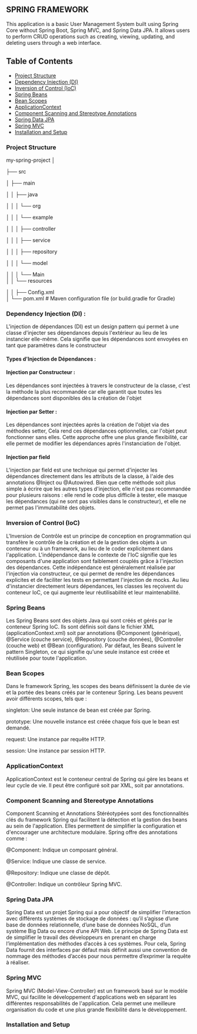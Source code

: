 ## SPRING FRAMEWORK

This application is a basic User Management System 
built using Spring Core without Spring Boot, 
Spring MVC, and Spring Data JPA. It allows users to perform CRUD operations 
such as creating, viewing, updating, and deleting users through a web interface.

## Table of Contents
- [Project Structure](#project-structure)
- [Dependency Injection (DI)](#dependency-injection-di)
- [Inversion of Control (IoC)](#inversion-of-control-ioc)
- [Spring Beans](#spring-beans)
- [Bean Scopes](#bean-scopes)
- [ApplicationContext](#applicationcontext)
- [Component Scanning and Stereotype Annotations](#component-scanning-and-stereotype-annotations)
- [Spring Data JPA](#spring-data-jpa)
- [Spring MVC](#spring-mvc)
- [Installation and Setup](#installation-and-setup)

### Project Structure
my-spring-project
│

├── src

│   ├── main

│   │   ├── java

│   │   │   └── org

│   │   │       └── example

│   │   │           ├── controller    

│   │   │           ├── service       

│   │   │           ├── repository     

│   │   │           └── model        

│   │   │           └── Main                
│   │   └── resources

│   │       ├── Config.xml               
│
└── pom.xml                                   # Maven configuration file (or build.gradle for Gradle)

### Dependency Injection (DI) :
L'injection de dépendances (DI) est un design pattern qui permet à une classe d'injecter ses dépendances depuis l'extérieur au lieu de les instancier elle-même. Cela signifie que les dépendances sont envoyées en tant que paramètres dans le constructeur
#### Types d'Injection de Dépendances :
  #### Injection par Constructeur :
  Les dépendances sont injectées à travers le constructeur de la classe, c'est la méthode la plus recommandée car elle garantit que toutes les dépendances sont disponibles  dès la création de l'objet
  #### Injection par Setter :
  Les dépendances sont injectées après la création de l'objet via des méthodes setter, Cela rend ces dépendances optionnelles, car l'objet peut fonctionner sans elles.      Cette approche offre une plus grande flexibilité, car elle permet de modifier les dépendances après l'instanciation de l'objet.
  #### Injection par field
  L'injection par field est une technique qui permet d'injecter les dépendances directement dans les attributs de la classe, à l'aide des annotations @Inject ou        @Autowired. Bien que cette méthode soit plus simple à écrire que les autres types d'injection, elle n'est pas recommandée pour plusieurs raisons : elle rend le code plus     difficile à tester, elle masque les dépendances (qui ne sont pas visibles dans le constructeur), et elle ne permet pas l'immutabilité des objets.
  
### Inversion of Control (IoC)
L'Inversion de Contrôle est un principe de conception en programmation qui transfère le contrôle de la création et de la gestion des objets à un conteneur ou à un framework, au lieu de le coder explicitement dans l'application.
L'indépendance dans le contexte de l'IoC signifie que les composants d'une application sont faiblement couplés grâce à l'injection des dépendances. Cette indépendance est généralement réalisée par l'injection via constructeur, ce qui permet de rendre les dépendances explicites et de faciliter les tests en permettant l'injection de mocks. Au lieu d'instancier directement leurs dépendances, les classes les reçoivent du conteneur IoC, ce qui augmente leur réutilisabilité et leur maintenabilité.

### Spring Beans
Les Spring Beans sont des objets Java qui sont créés et gérés par le conteneur Spring IoC. Ils sont définis soit dans le fichier XML (applicationContext.xml) soit par annotations @Component (générique), @Service (couche service), @Repository (couche données), @Controller (couche web) et @Bean (configuration). Par défaut, les Beans suivent le pattern Singleton, ce qui signifie qu'une seule instance est créée et réutilisée pour toute l'application. 

### Bean Scopes
Dans le framework Spring, les scopes des beans définissent la durée de vie et la portée des beans créés par le conteneur Spring. Les beans peuvent avoir différents scopes, tels que :

singleton: Une seule instance de bean est créée par Spring.

prototype: Une nouvelle instance est créée chaque fois que le bean est demandé.

request: Une instance par requête HTTP.

session: Une instance par session HTTP.

### ApplicationContext
ApplicationContext est le conteneur central de Spring qui gère les beans et leur cycle de vie. Il peut être configuré soit par XML, soit par annotations.

### Component Scanning and Stereotype Annotations
Component Scanning et Annotations Stéréotypées sont des fonctionnalités clés du framework Spring qui facilitent la détection et la gestion des beans au sein de l'application. Elles permettent de simplifier la configuration et d'encourager une architecture modulaire.
Spring offre des annotations comme :

@Component: Indique un composant général.

@Service: Indique une classe de service.

@Repository: Indique une classe de dépôt.

@Controller: Indique un contrôleur Spring MVC.

### Spring Data JPA
Spring Data est un projet Spring qui a pour objectif de simplifier l’interaction avec différents systèmes de stockage de données : qu’il s’agisse d’une base de données relationnelle, d’une base de données NoSQL, d’un système Big Data ou encore d’une API Web.
Le principe de Spring Data est de simplifier le travail des développeurs en prenant en charge l’implémentation des méthodes d’accès à ces systèmes. Pour cela, Spring Data fournit des interfaces par défaut mais définit aussi une convention de nommage des méthodes d’accès pour nous permettre d’exprimer la requête à réaliser.

### Spring MVC
Spring MVC (Model-View-Controller) est un framework basé sur le modèle MVC, qui facilite le développement d'applications web en séparant les différentes responsabilités de l'application. Cela permet une meilleure organisation du code et une plus grande flexibilité dans le développement.
### Installation and Setup
